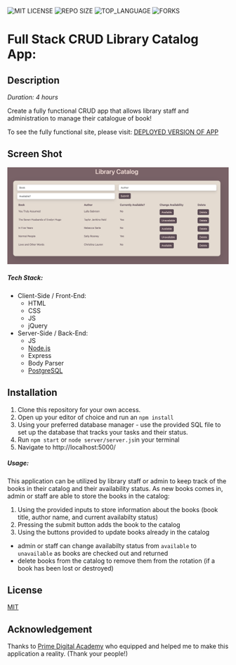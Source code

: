 ![MIT LICENSE](https://img.shields.io/github/license/scottbromander/the_marketplace.svg?style=flat-square)
![REPO SIZE](https://img.shields.io/github/repo-size/scottbromander/the_marketplace.svg?style=flat-square)
![TOP_LANGUAGE](https://img.shields.io/github/languages/top/scottbromander/the_marketplace.svg?style=flat-square)
![FORKS](https://img.shields.io/github/forks/scottbromander/the_marketplace.svg?style=social)

# Full Stack CRUD Library Catalog App:


## Description

_Duration: 4 hours_

Create a fully functional CRUD app that allows library staff and administration to manage their catalogue of book!

To see the fully functional site, please visit: [DEPLOYED VERSION OF APP](www.heroku.com)

## Screen Shot

![](catalog.png)


##### Tech Stack:

* Client-Side / Front-End:
  * HTML
  * CSS
  * JS
  * jQuery
* Server-Side / Back-End:
  * JS
  * [Node.js](https://nodejs.org/en/)
  * Express
  * Body Parser
  * [PostgreSQL](https://www.postgresql.org/download/)


## Installation

1. Clone this repository for your own access.
2. Open up your editor of choice and run an `npm install`
3. Using your preferred database manager - use the provided SQL file to set up the database that tracks your tasks and their status. 
4. Run `npm start` or `node server/server.js`in your terminal
5. Navigate to http://localhost:5000/


##### Usage:

This application can be utilized by library staff or admin to keep track of the books in their catalog and their availability status. As new books comes in, admin or staff are able to store the books in the catalog: 

1. Using the provided inputs to store information about the books (book title, author name, and current availabilty status)
2. Pressing the submit button adds the book to the catalog
3. Using the buttons provided to update books already in the catalog 
  - admin or staff can change availabilty status from `available` to `unavailable` as books are checked out and returned
  - delete books from the catalog to remove them from the rotation (if a book has been lost or destroyed)


## License
[MIT](https://choosealicense.com/licenses/mit/)


## Acknowledgement
Thanks to [Prime Digital Academy](www.primeacademy.io) who equipped and helped me to make this application a reality. (Thank your people!)
